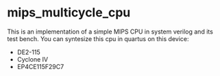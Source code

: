 # mips_multicycle_cpu
This is an implementation of a simple MIPS CPU in system verilog and its test bench.
You can syntesize this cpu in quartus on this device:
 - DE2-115
 - Cyclone IV
 - EP4CE115F29C7
